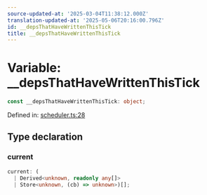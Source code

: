 ```yaml
---
source-updated-at: '2025-03-04T11:38:12.000Z'
translation-updated-at: '2025-05-06T20:16:00.796Z'
id: __depsThatHaveWrittenThisTick
title: __depsThatHaveWrittenThisTick
---
```


<!-- DO NOT EDIT: this page is autogenerated from the type comments -->

# Variable: \_\_depsThatHaveWrittenThisTick

```ts
const __depsThatHaveWrittenThisTick: object;
```

Defined in: [scheduler.ts:28](https://github.com/TanStack/store/blob/main/packages/store/src/scheduler.ts#L28)

## Type declaration

### current

```ts
current: (
  | Derived<unknown, readonly any[]>
  | Store<unknown, (cb) => unknown>)[];
```
